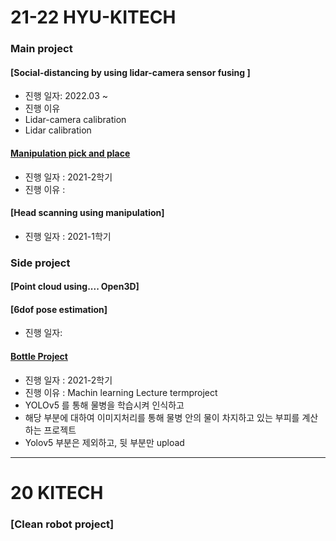 # 21-22 HYU-KITECH


### Main project


#### [Social-distancing by using lidar-camera sensor fusing ]
- 진행 일자: 2022.03 ~
- 진행 이유
- Lidar-camera calibration
- Lidar calibration


#### [Manipulation pick and place](/UR_ZIVID/README.md)
- 진행 일자 : 2021-2학기
- 진행 이유 : 

#### [Head scanning using manipulation]
- 진행 일자 : 2021-1학기


### Side project
#### [Point cloud using.... Open3D]
#### [6dof pose estimation]
- 진행 일자: 
#### [Bottle Project](/BottleProject/README.md)
- 진행 일자 : 2021-2학기
- 진행 이유 : Machin learning Lecture termproject
- YOLOv5 를 통해 물병을 학습시켜 인식하고
- 해당 부분에 대하여 이미지처리를 통해 물병 안의 물이 차지하고 있는 부피를 계산하는 프로젝트
- Yolov5 부분은 제외하고, 뒷 부분만 upload

---
# 20 KITECH
### [Clean robot project]
